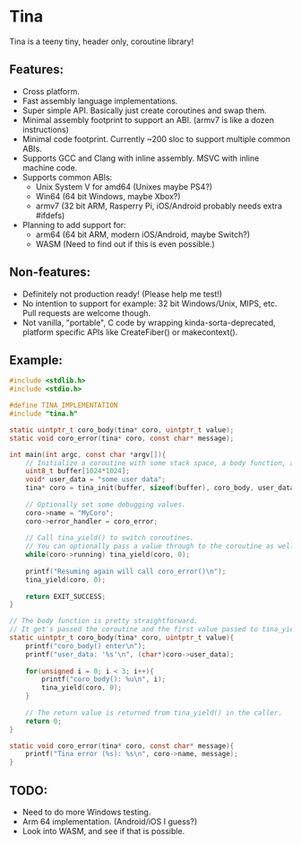 # Tina
Tina is a teeny tiny, header only, coroutine library!

## Features:
* Cross platform.
* Fast assembly language implementations.
* Super simple API. Basically just create coroutines and swap them.
* Minimal assembly footprint to support an ABI. (armv7 is like a dozen instructions)
* Minimal code footprint. Currently ~200 sloc to support multiple common ABIs.
* Supports GCC and Clang with inline assembly. MSVC with inline machine code.
* Supports common ABIs:
  * Unix System V for amd64 (Unixes maybe PS4?)
  * Win64 (64 bit Windows, maybe Xbox?)
  * armv7 (32 bit ARM, Rasperry Pi, iOS/Android probably needs extra #ifdefs)
* Planning to add support for:
  * arm64 (64 bit ARM, modern iOS/Android, maybe Switch?)
  * WASM (Need to find out if this is even possible.)

## Non-features:
* Definitely not production ready! (Please help me test!)
* No intention to support for example: 32 bit Windows/Unix, MIPS, etc. Pull requests are welcome though.
* Not vanilla, "portable", C code by wrapping kinda-sorta-deprecated, platform specific APIs like CreateFiber() or makecontext().

## Example:
```C
#include <stdlib.h>
#include <stdio.h>

#define TINA_IMPLEMENTATION
#include "tina.h"

static uintptr_t coro_body(tina* coro, uintptr_t value);
static void coro_error(tina* coro, const char* message);

int main(int argc, const char *argv[]){
	// Initialize a coroutine with some stack space, a body function, and some user data.
	uint8_t buffer[1024*1024];
	void* user_data = "some user data";
	tina* coro = tina_init(buffer, sizeof(buffer), coro_body, user_data);
	
	// Optionally set some debugging values.
	coro->name = "MyCoro";
	coro->error_handler = coro_error;
	
	// Call tina_yield() to switch coroutines.
	// You can optionally pass a value through to the coroutine as well.
	while(coro->running) tina_yield(coro, 0);
	
	printf("Resuming again will call coro_error()\n");
	tina_yield(coro, 0);
	
	return EXIT_SUCCESS;
}

// The body function is pretty straightforward.
// It get's passed the coroutine and the first value passed to tina_yield().
static uintptr_t coro_body(tina* coro, uintptr_t value){
	printf("coro_body() enter\n");
	printf("user_data: '%s'\n", (char*)coro->user_data);
	
	for(unsigned i = 0; i < 3; i++){
		printf("coro_body(): %u\n", i);
		tina_yield(coro, 0);
	}
	
	// The return value is returned from tina_yield() in the caller.
	return 0;
}

static void coro_error(tina* coro, const char* message){
	printf("Tina error (%s): %s\n", coro->name, message);
}
```

## TODO:
* Need to do more Windows testing.
* Arm 64 implementation. (Android/iOS I guess?)
* Look into WASM, and see if that is possible.
